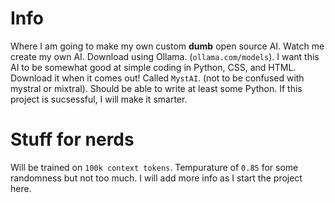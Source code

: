 # Info
Where I am going to make my own custom **dumb** open source AI. Watch me create my own AI. Download using Ollama. (`ollama.com/models`). I want this AI to be somewhat good at simple coding in Python, CSS, and HTML. Download it when it comes out! Called `MystAI`. (not to be confused with mystral or mixtral). Should be able to write at least some Python. If this project is sucsessful, I will make it smarter.

# Stuff for nerds
Will be trained on `100k context tokens`. Tempurature of `0.85` for some randomness but not too much. I will add more info as I start the project here.
